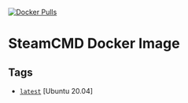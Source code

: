 [![Docker Pulls](https://img.shields.io/docker/pulls/dockrbyter/steamcmd.svg)](https://hub.docker.com/r/dockrbyter/steamcmd)

# SteamCMD Docker Image

## Tags

*   [`latest`](dockerfiles/ubuntu-20/Dockerfile) [Ubuntu 20.04]


